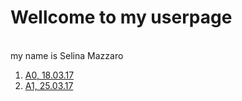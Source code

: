 # Wellcome to my userpage
<br> my name is Selina Mazzaro
<ol> <li> <a href="https://selinamaz.github.io/EIA2/Aufgabe_00/A00.html" target="_blank"> A0, 18.03.17</a> </li> 
<li> <a href="https://selinamaz.github.io/EIA2/Aufgabe_01/A01.pdf" target="_blank"> A1, 25.03.17</a> </li>
</ol>


